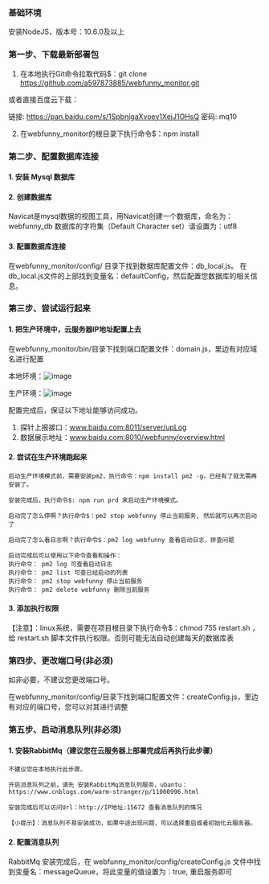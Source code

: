 ### 基础环境
安装NodeJS，版本号：10.6.0及以上
### 第一步、下载最新部署包
  1. 在本地执行Git命令拉取代码$：git clone https://github.com/a597873885/webfunny_monitor.git

  或者直接百度云下载：
  
  链接: https://pan.baidu.com/s/1SpbnjgaXvoey1XejJ1OHsQ  密码: mq10

2. 在webfunny_monitor的根目录下执行命令$：npm install

### 第二步、配置数据库连接
#### 1. 安装 Mysql 数据库
#### 2. 创建数据库
  Navicat是mysql数据的视图工具，用Navicat创建一个数据库，命名为：webfunny_db
  数据库的字符集（Default Character set）请设置为：utf8
#### 3. 配置数据库连接
  在webfunny_monitor/config/ 目录下找到数据库配置文件：db_local.js。
  在db_local.js文件的上部找到变量名：defaultConfig，然后配置您数据库的相关信息。
### 第三步、尝试运行起来  
#### 1. 把生产环境中，云服务器IP地址配置上去
在webfunny_monitor/bin/目录下找到端口配置文件：domain.js，里边有对应域名进行配置

本地环境：![image](http://www.webfunny.cn/website/src/assets/img/course/setting.jpg)

生产环境：![image](http://www.webfunny.cn/website/src/assets/img/course/proSetting.jpg)

配置完成后，保证以下地址能够访问成功。

1. 探针上报接口：www.baidu.com:8011/server/upLog
2. 数据展示地址：www.baidu.com:8010/webfunny/overview.html

#### 2. 尝试在生产环境跑起来

    启动生产环境模式前，需要安装pm2，执行命令：npm install pm2 -g，已经有了就无需再安装了。

    安装完成后，执行命令$: npm run prd 来启动生产环境模式。

    启动完了怎么停啊？执行命令$：pm2 stop webfunny 停止当前服务, 然后就可以再次启动了

    启动完了怎么看日志啊？执行命令$：pm2 log webfunny 查看启动日志，排查问题

    启动完成后可以使用以下命令查看和操作：
    执行命令： pm2 log 可查看启动日志
    执行命令： pm2 list 可查已经启动的列表
    执行命令： pm2 stop webfunny 停止当前服务
    执行命令： pm2 delete webfunny 删除当前服务

#### 3. 添加执行权限

【注意】：linux系统，需要在项目根目录下执行命令$：chmod 755 restart.sh ，给 restart.sh 脚本文件执行权限。否则可能无法自动创建每天的数据库表

### 第四步、更改端口号(非必须)
如非必要，不建议您更改端口号。

在webfunny_monitor/config/目录下找到端口配置文件：createConfig.js，里边有对应的端口号，您可以对其进行调整

### 第五步、启动消息队列(非必须)
#### 1. 安装RabbitMq（建议您在云服务器上部署完成后再执行此步骤）
    不建议您在本地执行此步骤。

    开启消息队列之前，请先 安装RabbitMq消息队列服务，ubantu：https://www.cnblogs.com/warm-stranger/p/11000996.html 

    安装完成后可以访问Url：http://IP地址:15672 查看消息队列的情况
    
    【小提示】：消息队列不易安装成功，如果中途出现问题，可以选择重启或者初始化云服务器。
#### 2. 配置消息队列

   RabbitMq 安装完成后，在 webfunny_monitor/config/createConfig.js 文件中找到变量名：messageQueue，将此变量的值设置为：true, 重启服务即可
